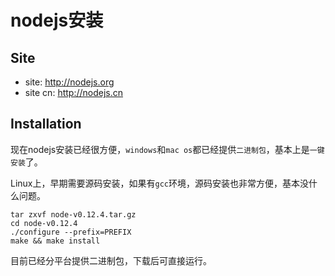 # nodejs安装

## Site

* site: <http://nodejs.org>
* site cn: <http://nodejs.cn>



## Installation

现在nodejs安装已经很方便，`windows`和`mac os`都已经提供`二进制包`，基本上是`一键安装`了。

Linux上，早期需要源码安装，如果有`gcc`环境，源码安装也非常方便，基本没什么问题。

    tar zxvf node-v0.12.4.tar.gz
    cd node-v0.12.4
    ./configure --prefix=PREFIX
    make && make install

目前已经分平台提供二进制包，下载后可直接运行。


